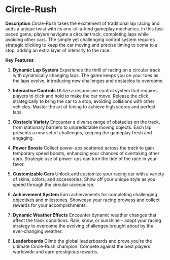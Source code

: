 # Circle-Rush

**Description**
Circle-Rush takes the excitement of traditional lap racing and adds a unique twist with its one-of-a-kind gameplay mechanics. In this fast-paced game, players navigate a circular track, completing laps while avoiding other cars. The simple yet challenging control system requires strategic clicking to keep the car moving and precise timing to come to a stop, adding an extra layer of intensity to the race.

**Key Features**

1. **Dynamic Lap System**
   Experience the thrill of racing on a circular track with dynamically changing laps. The game keeps you on your toes as the laps evolve, introducing new challenges and obstacles to overcome.

2. **Interactive Controls**
   Utilize a responsive control system that requires players to click and hold to make the car move. Release the click strategically to bring the car to a stop, avoiding collisions with other vehicles. Master the art of timing to achieve high scores and perfect laps.

3. **Obstacle Variety**
   Encounter a diverse range of obstacles on the track, from stationary barriers to unpredictable moving objects. Each lap presents a new set of challenges, keeping the gameplay fresh and engaging.

4. **Power Boosts**
   Collect power-ups scattered across the track to gain temporary speed boosts, enhancing your chances of overtaking other cars. Strategic use of power-ups can turn the tide of the race in your favor.

5. **Customizable Cars**
   Unlock and customize your racing car with a variety of skins, colors, and accessories. Show off your unique style as you speed through the circular racecourse.

6. **Achievement System**
   Earn achievements for completing challenging objectives and milestones. Showcase your racing prowess and collect rewards for your accomplishments.

7. **Dynamic Weather Effects**
   Encounter dynamic weather changes that affect the track conditions. Rain, snow, or sunshine – adapt your racing strategy to overcome the evolving challenges brought about by the ever-changing weather.

8. **Leaderboards**
   Climb the global leaderboards and prove you're the ultimate Circle-Rush champion. Compete against the best players worldwide and earn prestigious rewards.
